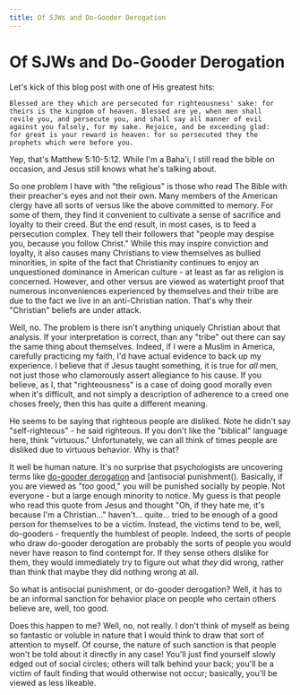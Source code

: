 ```yaml
---
title: Of SJWs and Do-Gooder Derogation
---
```


# Of SJWs and Do-Gooder Derogation

Let's kick of this blog post with one of His greatest hits:

    Blessed are they which are persecuted for righteousness' sake: for
    theirs is the kingdom of heaven. Blessed are ye, when men shall
    revile you, and persecute you, and shall say all manner of evil
    against you falsely, for my sake. Rejoice, and be exceeding glad:
    for great is your reward in heaven: for so persecuted they the
    prophets which were before you.

Yep, that's Matthew 5:10-5:12. While I'm a Baha'i, I still read the
bible on occasion, and Jesus still knows what he's talking about.

So one problem I have with "the religious" is those who read The Bible
with their preacher's eyes and not their own. Many members of the
American clergy have all sorts of versus like the above committed to
memory. For some of them, they find it convenient to cultivate a sense
of sacrifice and loyalty to their creed. But the end result, in most
cases, is to feed a persecution complex. They tell their followers
that "people may despise you, because you follow Christ." While this
may inspire conviction and loyalty, it also causes many Christians to
view themselves as bullied minorities, in spite of the fact that
Christianity continues to enjoy an unquestioned dominance in American
culture - at least as far as religion is concerned. However, and other
versus are viewed as watertight proof that numerous inconveniences
experienced by themselves and their tribe are due to the fact we live
in an anti-Christian nation. That's why their "Christian" beliefs are
under attack.

Well, no. The problem is there isn't anything uniquely Christian about
that analysis. If your interpretation is correct, than any "tribe" out
there can say the same thing about themselves. Indeed, if I were a
Muslim in America, carefully practicing my faith, I'd have actual
evidence to back up my experience. I believe that if Jesus taught
something, it is true for *all* men, not just those who clamorously
assert allegiance to his cause. If you believe, as I, that
"righteousness" is a case of doing good morally even when it's
difficult, and not simply a description of adherence to a creed one
choses freely, then this has quite a different meaning.

He seems to be saying that righteous people are disliked. Note he
didn't say "self-righteous" - he said righteous. If you don't like the
"biblical" language here, think "virtuous." Unfortunately, we can all
think of times people are disliked due to virtuous behavior. Why is that?

It well be human nature. It's no surprise that psychologists are
uncovering terms like [do-gooder derogation]() and [antisocial
punishment(). Basically, if you are viewed as "too good," you will be
punished socially by people. Not everyone - but a large enough
minority to notice. My guess is that people who read this quote from
Jesus and thought "Oh, if they hate me, it's because I'm a
Christian..." haven't... quite... tried to be enough of a good person
for themselves to be a victim. Instead, the victims tend to be, well,
do-gooders - frequently the humblest of people. Indeed, the sorts of
people who draw do-gooder derogation are probably the sorts of
people you would never have reason to find contempt for. If they sense
others dislike for them, they would immediately try to figure out what
*they* did wrong, rather than think that maybe they did nothing wrong
at all.

So what is antisocial punishment, or do-gooder derogation? Well, it
has to be an informal sanction for behavior place on people who
certain others believe are, well, too good. 

Does this happen to me? Well, no, not really. I don't think of myself
as being so fantastic or voluble in nature that I would think to draw
that sort of attention to myself. Of course, the nature of such
sanction is that people won't be told about it directly in any case!
You'll just find yourself slowly edged out of social circles; others
will talk behind your back; you'll be a victim of fault finding that
would otherwise not occur; basically, you'll be viewed as less likeable.